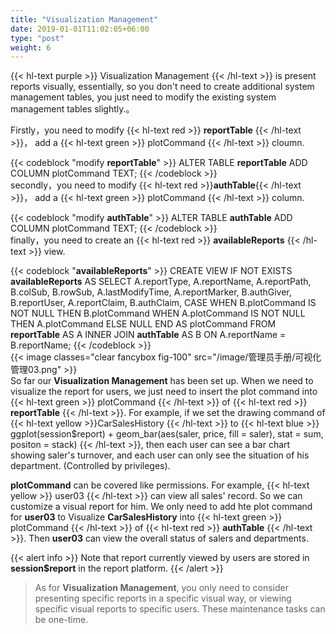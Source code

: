 ```yaml
---
title: "Visualization Management"
date: 2019-01-01T11:02:05+06:00
type: "post"
weight: 6
---
```


{{< hl-text purple >}} Visualization Management {{< /hl-text >}} is present reports  visually, essentially, so you don't need to create additional system management tables, you just need to modify the existing system management tables slightly.。  

Firstly，you need to modify {{< hl-text red >}} __reportTable__ {{< /hl-text >}}， add a {{< hl-text green >}} plotCommand {{< /hl-text >}} cloumn.  
  
{{< codeblock "modify __reportTable__" >}}
ALTER TABLE __reportTable__ 
    ADD COLUMN plotCommand TEXT;
{{< /codeblock >}}
<br>
secondly，you need to modify {{< hl-text red >}}__authTable__{{< /hl-text >}}， add a {{< hl-text green >}} plotCommand {{< /hl-text >}} column.  
  
{{< codeblock "modify __authTable__" >}}
ALTER TABLE __authTable__ 
    ADD COLUMN plotCommand TEXT;
{{< /codeblock >}}
<br>
finally，you need to create an {{< hl-text red >}} __availableReports__  {{< /hl-text >}} view.  
  
{{< codeblock "__availableReports__" >}}
  CREATE VIEW IF NOT EXISTS __availableReports__ AS
    SELECT 
      A.reportType,
      A.reportName,
      A.reportPath,
      B.colSub,
      B.rowSub,
      A.lastModifyTime,
      A.reportMarker,
      B.authGiver,
      B.reportUser,
      A.reportClaim,
      B.authClaim,
      CASE WHEN B.plotCommand IS NOT NULL THEN B.plotCommand 
        WHEN A.plotCommand IS NOT NULL THEN A.plotCommand 
      ELSE NULL END AS plotCommand
    FROM __reportTable__ AS A
    INNER JOIN __authTable__ AS B 
    ON A.reportName = B.reportName;
{{< /codeblock >}}
<br>
{{< image classes="clear fancybox fig-100" src="/image/管理员手册/可视化管理03.png" >}}
<br>
So far our **Visualization Management** has been set up. When we need to visualize the report for users, we just need to insert the plot command into {{< hl-text green >}} plotCommand {{< /hl-text >}} of {{< hl-text red >}} __reportTable__ {{< /hl-text >}}. For example, if we set the drawing command of {{< hl-text yellow >}}CarSalesHistory {{< /hl-text >}} to {{< hl-text blue >}} ggplot(session$report) + geom_bar(aes(saler, price, fill = saler), stat = sum, positon = stack) {{< /hl-text >}}, then each user can see a bar chart showing saler's turnover, and each user can only see the situation of his department. (Controlled by privileges).  

**plotCommand** can be covered like permissions. For example, {{< hl-text yellow >}} user03 {{< /hl-text >}} can view all sales' record. So we can customize a visual report for him. We only need to add hte plot command for **user03** to Visualize **CarSalesHistory** into {{< hl-text green >}} plotCommand {{< /hl-text >}} of {{< hl-text red >}} __authTable__ {{< /hl-text >}}.  Then **user03** can view the overall status of salers and departments.
  
{{< alert info >}} Note that report currently viewed by users are stored in **session$report** in the report platform. {{< /alert >}}
  
> As for **Visualization Management**, you only need to consider presenting specific reports in a specific visual way, or viewing specific visual reports to specific users. These maintenance tasks can be one-time. 
  